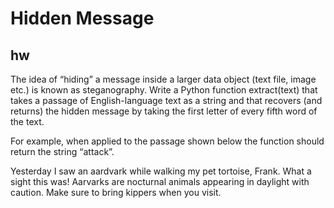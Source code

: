 # Hidden Message
## hw
The idea of “hiding” a message inside a larger data object (text file, image
etc.) is known as steganography. Write a Python function extract(text)
that takes a passage of English-language text as a string and that recovers
(and returns) the hidden message by taking the first letter of every fifth word
of the text.

For example, when applied to the passage shown below the function should
return the string “attack”.

Yesterday I saw an aardvark while walking my pet tortoise, Frank.
What a sight this was! Aarvarks are nocturnal animals appearing in
daylight with caution. Make sure to bring kippers when you visit.
